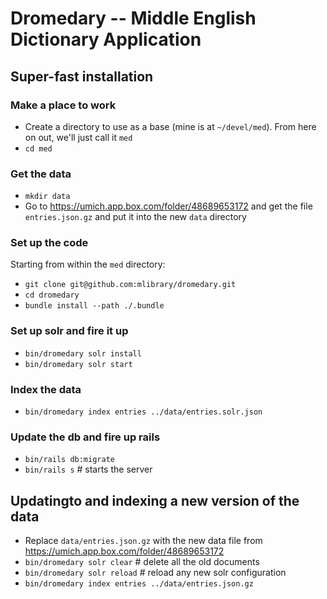 # Dromedary -- Middle English Dictionary Application


## Super-fast installation

### Make a place to work

* Create a directory to use as a base (mine is at `~/devel/med`). From
here on out, we'll just call it `med`
* `cd med`

### Get the data

* `mkdir data`
* Go to https://umich.app.box.com/folder/48689653172 and get the file `entries.json.gz`
and put it into the new `data` directory

### Set up the code

Starting from within the `med` directory:

* `git clone git@github.com:mlibrary/dromedary.git`
* `cd dromedary`
* `bundle install --path ./.bundle`

### Set up solr and fire it up

* `bin/dromedary solr install`
* `bin/dromedary solr start`

### Index the data

* `bin/dromedary index entries ../data/entries.solr.json`

### Update the db and fire up rails

* `bin/rails db:migrate`
* `bin/rails s` # starts the server


## Updatingto and indexing a new version of the data

* Replace `data/entries.json.gz` with the new data file from 
  https://umich.app.box.com/folder/48689653172
* `bin/dromedary solr clear` # delete all the old documents
* `bin/dromedary solr reload` # reload any new solr configuration
* `bin/dromedary index entries ../data/entries.json.gz`

